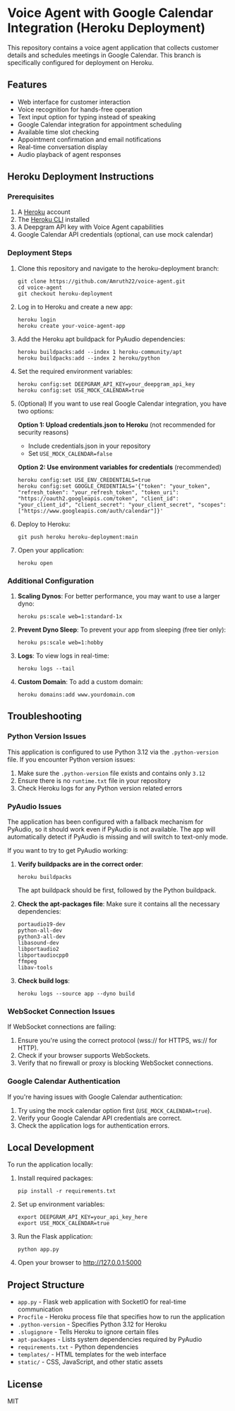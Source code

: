 # Voice Agent with Google Calendar Integration (Heroku Deployment)

This repository contains a voice agent application that collects customer details and schedules meetings in Google Calendar. This branch is specifically configured for deployment on Heroku.

## Features

- Web interface for customer interaction
- Voice recognition for hands-free operation
- Text input option for typing instead of speaking
- Google Calendar integration for appointment scheduling
- Available time slot checking
- Appointment confirmation and email notifications
- Real-time conversation display
- Audio playback of agent responses

## Heroku Deployment Instructions

### Prerequisites

1. A [Heroku](https://heroku.com) account
2. The [Heroku CLI](https://devcenter.heroku.com/articles/heroku-cli) installed
3. A Deepgram API key with Voice Agent capabilities
4. Google Calendar API credentials (optional, can use mock calendar)

### Deployment Steps

1. Clone this repository and navigate to the heroku-deployment branch:
   ```
   git clone https://github.com/Amruth22/voice-agent.git
   cd voice-agent
   git checkout heroku-deployment
   ```

2. Log in to Heroku and create a new app:
   ```
   heroku login
   heroku create your-voice-agent-app
   ```

3. Add the Heroku apt buildpack for PyAudio dependencies:
   ```
   heroku buildpacks:add --index 1 heroku-community/apt
   heroku buildpacks:add --index 2 heroku/python
   ```

4. Set the required environment variables:
   ```
   heroku config:set DEEPGRAM_API_KEY=your_deepgram_api_key
   heroku config:set USE_MOCK_CALENDAR=true
   ```

5. (Optional) If you want to use real Google Calendar integration, you have two options:

   **Option 1: Upload credentials.json to Heroku** (not recommended for security reasons)
   - Include credentials.json in your repository
   - Set `USE_MOCK_CALENDAR=false`

   **Option 2: Use environment variables for credentials** (recommended)
   ```
   heroku config:set USE_ENV_CREDENTIALS=true
   heroku config:set GOOGLE_CREDENTIALS='{"token": "your_token", "refresh_token": "your_refresh_token", "token_uri": "https://oauth2.googleapis.com/token", "client_id": "your_client_id", "client_secret": "your_client_secret", "scopes": ["https://www.googleapis.com/auth/calendar"]}'
   ```

6. Deploy to Heroku:
   ```
   git push heroku heroku-deployment:main
   ```

7. Open your application:
   ```
   heroku open
   ```

### Additional Configuration

1. **Scaling Dynos**: For better performance, you may want to use a larger dyno:
   ```
   heroku ps:scale web=1:standard-1x
   ```

2. **Prevent Dyno Sleep**: To prevent your app from sleeping (free tier only):
   ```
   heroku ps:scale web=1:hobby
   ```

3. **Logs**: To view logs in real-time:
   ```
   heroku logs --tail
   ```

4. **Custom Domain**: To add a custom domain:
   ```
   heroku domains:add www.yourdomain.com
   ```

## Troubleshooting

### Python Version Issues

This application is configured to use Python 3.12 via the `.python-version` file. If you encounter Python version issues:

1. Make sure the `.python-version` file exists and contains only `3.12`
2. Ensure there is no `runtime.txt` file in your repository
3. Check Heroku logs for any Python version related errors

### PyAudio Issues

The application has been configured with a fallback mechanism for PyAudio, so it should work even if PyAudio is not available. The app will automatically detect if PyAudio is missing and will switch to text-only mode.

If you want to try to get PyAudio working:

1. **Verify buildpacks are in the correct order**:
   ```
   heroku buildpacks
   ```
   The apt buildpack should be first, followed by the Python buildpack.

2. **Check the apt-packages file**:
   Make sure it contains all the necessary dependencies:
   ```
   portaudio19-dev
   python-all-dev
   python3-all-dev
   libasound-dev
   libportaudio2
   libportaudiocpp0
   ffmpeg
   libav-tools
   ```

3. **Check build logs**:
   ```
   heroku logs --source app --dyno build
   ```

### WebSocket Connection Issues

If WebSocket connections are failing:

1. Ensure you're using the correct protocol (wss:// for HTTPS, ws:// for HTTP).
2. Check if your browser supports WebSockets.
3. Verify that no firewall or proxy is blocking WebSocket connections.

### Google Calendar Authentication

If you're having issues with Google Calendar authentication:

1. Try using the mock calendar option first (`USE_MOCK_CALENDAR=true`).
2. Verify your Google Calendar API credentials are correct.
3. Check the application logs for authentication errors.

## Local Development

To run the application locally:

1. Install required packages:
   ```
   pip install -r requirements.txt
   ```

2. Set up environment variables:
   ```
   export DEEPGRAM_API_KEY=your_api_key_here
   export USE_MOCK_CALENDAR=true
   ```

3. Run the Flask application:
   ```
   python app.py
   ```

4. Open your browser to http://127.0.0.1:5000

## Project Structure

- `app.py` - Flask web application with SocketIO for real-time communication
- `Procfile` - Heroku process file that specifies how to run the application
- `.python-version` - Specifies Python 3.12 for Heroku
- `.slugignore` - Tells Heroku to ignore certain files
- `apt-packages` - Lists system dependencies required by PyAudio
- `requirements.txt` - Python dependencies
- `templates/` - HTML templates for the web interface
- `static/` - CSS, JavaScript, and other static assets

## License

MIT